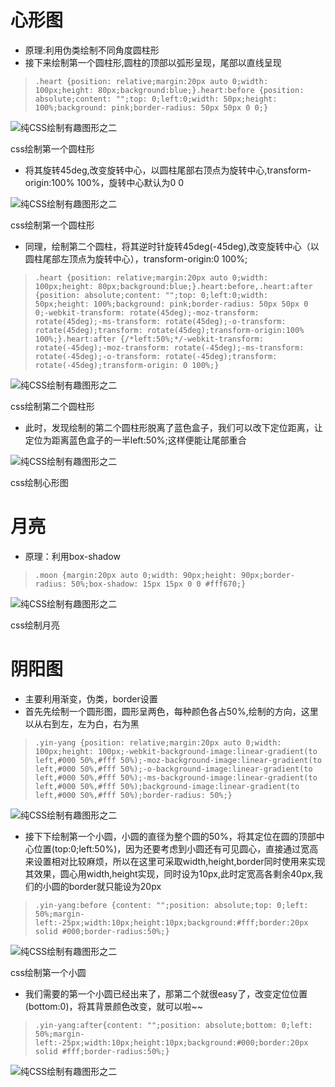 # 心形图

- 原理:利用伪类绘制不同角度圆柱形
- 接下来绘制第一个圆柱形,圆柱的顶部以弧形呈现，尾部以直线呈现

> ```
> .heart {position: relative;margin:20px auto 0;width: 100px;height: 80px;background:blue;}.heart:before {position: absolute;content: "";top: 0;left:0;width: 50px;height: 100%;background: pink;border-radius: 50px 50px 0 0;}
> ```

![纯CSS绘制有趣图形之二](http://p3.pstatp.com/large/47010004b700f194092f)

css绘制第一个圆柱形

- 将其旋转45deg,改变旋转中心，以圆柱尾部右顶点为旋转中心,transform-origin:100% 100%，旋转中心默认为0 0

![纯CSS绘制有趣图形之二](http://p1.pstatp.com/large/470500045c64f4523c29)

css绘制第一个圆柱形

- 同理，绘制第二个圆柱，将其逆时针旋转45deg(-45deg),改变旋转中心（以圆柱尾部左顶点为旋转中心），transform-origin:0 100%;

> ```
> .heart {position: relative;margin:20px auto 0;width: 100px;height: 80px;background:blue;}.heart:before,.heart:after {position: absolute;content: "";top: 0;left:0;width: 50px;height: 100%;background: pink;border-radius: 50px 50px 0 0;-webkit-transform: rotate(45deg);-moz-transform: rotate(45deg);-ms-transform: rotate(45deg);-o-transform: rotate(45deg);transform: rotate(45deg);transform-origin:100% 100%;}.heart:after {/*left:50%;*/-webkit-transform: rotate(-45deg);-moz-transform: rotate(-45deg);-ms-transform: rotate(-45deg);-o-transform: rotate(-45deg);transform: rotate(-45deg);transform-origin: 0 100%;}
> ```

![纯CSS绘制有趣图形之二](http://p3.pstatp.com/large/47010004cf203b2670b7)

css绘制第二个圆柱形

- 此时，发现绘制的第二个圆柱形脱离了蓝色盒子，我们可以改下定位距离，让定位为距离蓝色盒子的一半left:50%;这样便能让尾部重合

![纯CSS绘制有趣图形之二](http://p9.pstatp.com/large/47000004dbb60f85767a)

css绘制心形图

# 月亮

- 原理：利用box-shadow

> ```
> .moon {margin:20px auto 0;width: 90px;height: 90px;border-radius: 50%;box-shadow: 15px 15px 0 0 #fff670;}
> ```

![纯CSS绘制有趣图形之二](http://p3.pstatp.com/large/470900024ee113824104)

css绘制月亮

# 阴阳图

- 主要利用渐变，伪类，border设置
- 首先先绘制一个圆形图，圆形呈两色，每种颜色各占50%,绘制的方向，这里以从右到左，左为白，右为黑

> ```
> .yin-yang {position: relative;margin:20px auto 0;width: 100px;height: 100px;-webkit-background-image:linear-gradient(to left,#000 50%,#fff 50%);-moz-background-image:linear-gradient(to left,#000 50%,#fff 50%);-o-background-image:linear-gradient(to left,#000 50%,#fff 50%);-ms-background-image:linear-gradient(to left,#000 50%,#fff 50%);background-image:linear-gradient(to left,#000 50%,#fff 50%);border-radius: 50%;}
> ```

![纯CSS绘制有趣图形之二](http://p1.pstatp.com/large/470000057728eb280d1d)

- 接下下绘制第一个小圆，小圆的直径为整个圆的50%，将其定位在圆的顶部中心位置(top:0;left:50%)，因为还要考虑到小圆还有可见圆心，直接通过宽高来设置相对比较麻烦，所以在这里可采取width,height,border同时使用来实现其效果，圆心用width,height实现，同时设为10px,此时定宽高各剩余40px,我们的小圆的border就只能设为20px

> ```
> .yin-yang:before {content: "";position: absolute;top: 0;left: 50%;margin-left:-25px;width:10px;height:10px;background:#fff;border:20px solid #000;border-radius:50%;}
> ```

![纯CSS绘制有趣图形之二](http://p9.pstatp.com/large/470100057cefd8889acd)

css绘制第一个小圆

- 我们需要的第一个小圆已经出来了，那第二个就很easy了，改变定位位置(bottom:0)，将其背景颜色改变，就可以啦~~

> ```
> .yin-yang:after{content: "";position: absolute;bottom: 0;left: 50%;margin-left:-25px;width:10px;height:10px;background:#000;border:20px solid #fff;border-radius:50%;}
> ```

![纯CSS绘制有趣图形之二](http://p1.pstatp.com/large/47040005415a9feff568)